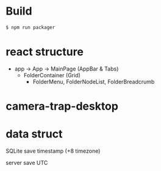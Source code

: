 
# Build

```bash
$ npm run packager
```

# react structure

- app -> App -> MainPage (AppBar & Tabs)
  - FolderContainer (Grid)
    - FolderMenu, FolderNodeList, FolderBreadcrumb
# camera-trap-desktop


# data struct

SQLite save timestamp (+8 timezone)

server save UTC

